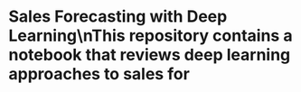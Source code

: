 # Sales Forecasting with Deep Learning\nThis repository contains a notebook that reviews deep learning approaches to sales for